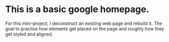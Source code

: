 # This is a basic google homepage.
For this mini-project, I deconstruct an existing web page and rebuild it. 
The goal to practise how elements get placed on the page and roughly how they get styled and aligned.
